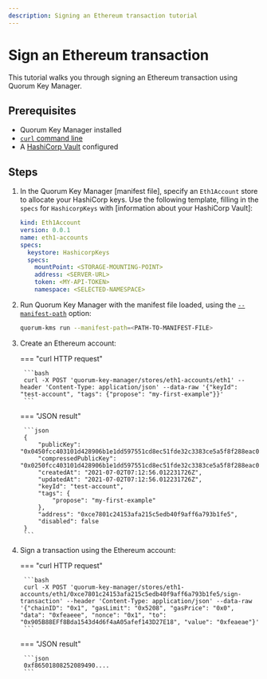 ```yaml
---
description: Signing an Ethereum transaction tutorial
---
```


# Sign an Ethereum transaction

This tutorial walks you through signing an Ethereum transaction using Quorum Key Manager.

## Prerequisites

- Quorum Key Manager installed
- [`curl` command line](https://curl.se/download.html)
- A [HashiCorp Vault](https://www.hashicorp.com/products/vault) configured

## Steps

1. In the Quorum Key Manager [manifest file], specify an `Eth1Account` store to allocate your HashiCorp keys.
   Use the following template, filling in the `specs` for `HashicorpKeys` with [information about your HashiCorp Vault]:

    ```yaml
    kind: Eth1Account
    version: 0.0.1
    name: eth1-accounts
    specs:
      keystore: HashicorpKeys
      specs:
        mountPoint: <STORAGE-MOUNTING-POINT>
        address: <SERVER-URL>
        token: <MY-API-TOKEN>
        namespace: <SELECTED-NAMESPACE>
    ```

2. Run Quorum Key Manager with the manifest file loaded, using the [`--manifest-path`](../Reference/CLI-Syntax.md#manifest-path) option:

    ```bash
    quorum-kms run --manifest-path=<PATH-TO-MANIFEST-FILE>
    ```

3. Create an Ethereum account:

    === "curl HTTP request"

        ```bash
        curl -X POST 'quorum-key-manager/stores/eth1-accounts/eth1' --header 'Content-Type: application/json' --data-raw '{"keyId": "test-account", "tags": {"propose": "my-first-example"}}'
        ```

    === "JSON result"

        ```json
        {
            "publicKey": "0x0450fcc403101d428906b1e1dd597551cd8ec51fde32c3383ce5a5f8f288eac0c01652aaf370a0d0813d75c903c5ee3d52a0761177a96800b5b9f780dc64b6a922",
            "compressedPublicKey": "0x0250fcc403101d428906b1e1dd597551cd8ec51fde32c3383ce5a5f8f288eac0c0",
            "createdAt": "2021-07-02T07:12:56.012231726Z",
            "updatedAt": "2021-07-02T07:12:56.012231726Z",
            "keyId": "test-account",
            "tags": {
                "propose": "my-first-example"
            },
            "address": "0xce7801c24153afa215c5edb40f9aff6a793b1fe5",
            "disabled": false
        }
        ```

4. Sign a transaction using the Ethereum account:

    === "curl HTTP request"

        ```bash
        curl -X POST 'quorum-key-manager/stores/eth1-accounts/eth1/0xce7801c24153afa215c5edb40f9aff6a793b1fe5/sign-transaction' --header 'Content-Type: application/json' --data-raw '{"chainID": "0x1", "gasLimit": "0x5208", "gasPrice": "0x0", "data": "0xfeaeee", "nonce": "0x1", "to": "0x905B88EFf8Bda1543d4d6f4aA05afef143D27E18", "value": "0xfeaeae"}'
        ```

    === "JSON result"

        ```json
        0xf86501808252089490....
        ```
